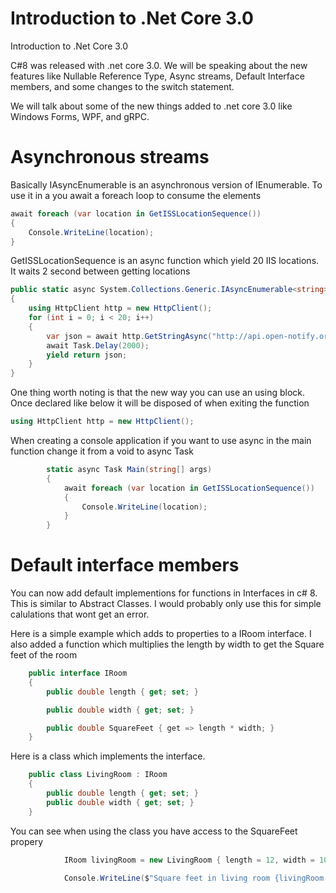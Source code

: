 # Introduction to .Net Core 3.0
Introduction to .Net Core 3.0

C#8 was released with .net core 3.0. We will be speaking about the new features like Nullable Reference Type, Async streams, Default Interface members, and some changes to the switch statement.

We will talk about some of the new things added to .net core 3.0 like Windows Forms, WPF, and gRPC.


# Asynchronous streams

Basically IAsyncEnumerable<T> is an asynchronous version of IEnumerable<T>.   To use it in a you await a foreach loop to consume the elements

```cs
await foreach (var location in GetISSLocationSequence())
{
    Console.WriteLine(location);
}
```

GetISSLocationSequence is an async function which yield 20 IIS locations.  
It waits 2 second between getting locations

```cs
public static async System.Collections.Generic.IAsyncEnumerable<string> GetISSLocationSequence()
{
    using HttpClient http = new HttpClient();
    for (int i = 0; i < 20; i++)
    {
        var json = await http.GetStringAsync("http://api.open-notify.org/iss-now.json");
        await Task.Delay(2000);
        yield return json;
    }
}
```
      
One thing worth noting is that the new way you can use an using block.  Once declared like below it will be disposed of when exiting the function

```cs
using HttpClient http = new HttpClient();
```


When creating a console application if you want to use async in the main function change it from a void to async Task

```cs
        static async Task Main(string[] args)
        {
            await foreach (var location in GetISSLocationSequence())
            {
                Console.WriteLine(location);
            }
        }
```


# Default interface members

You can now add default implementions for functions in Interfaces in c# 8.   This is similar to Abstract Classes.  I would probably only use this for simple calulations that wont get an error.

Here is a simple example which adds to properties to a IRoom interface.  I also added a function which multiplies the length by width to get the Square feet of the room

```cs
    public interface IRoom
    {
        public double length { get; set; }

        public double width { get; set; }

        public double SquareFeet { get => length * width; }
    }
```

Here is a class which implements the interface.

```cs
    public class LivingRoom : IRoom
    {
        public double length { get; set; }
        public double width { get; set; }
    }
```

You can see when using the class you have access to the SquareFeet propery

```cs
            IRoom livingRoom = new LivingRoom { length = 12, width = 10 }; 

            Console.WriteLine($"Square feet in living room {livingRoom.SquareFeet}");
```

